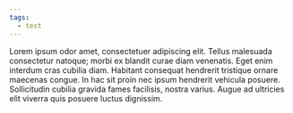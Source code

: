 ```yaml
---
tags:
  - test
---
```

Lorem ipsum odor amet, consectetuer adipiscing elit. Tellus malesuada consectetur natoque; morbi ex blandit curae diam venenatis. Eget enim interdum cras cubilia diam. Habitant consequat hendrerit tristique ornare maecenas congue. In hac sit proin nec ipsum hendrerit vehicula posuere. Sollicitudin cubilia gravida fames facilisis, nostra varius. Augue ad ultricies elit viverra quis posuere luctus dignissim.